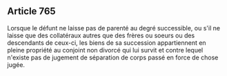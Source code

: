 Article 765
----
Lorsque le défunt ne laisse pas de parenté au degré successible, ou s'il ne
laisse que des collatéraux autres que des frères ou soeurs ou des descendants de
ceux-ci, les biens de sa succession appartiennent en pleine propriété au
conjoint non divorcé qui lui survit et contre lequel n'existe pas de jugement de
séparation de corps passé en force de chose jugée.
